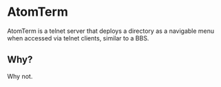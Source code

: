 # AtomTerm

AtomTerm is a telnet server that deploys a directory as a navigable menu when
accessed via telnet clients, similar to a BBS.

## Why?

Why not.